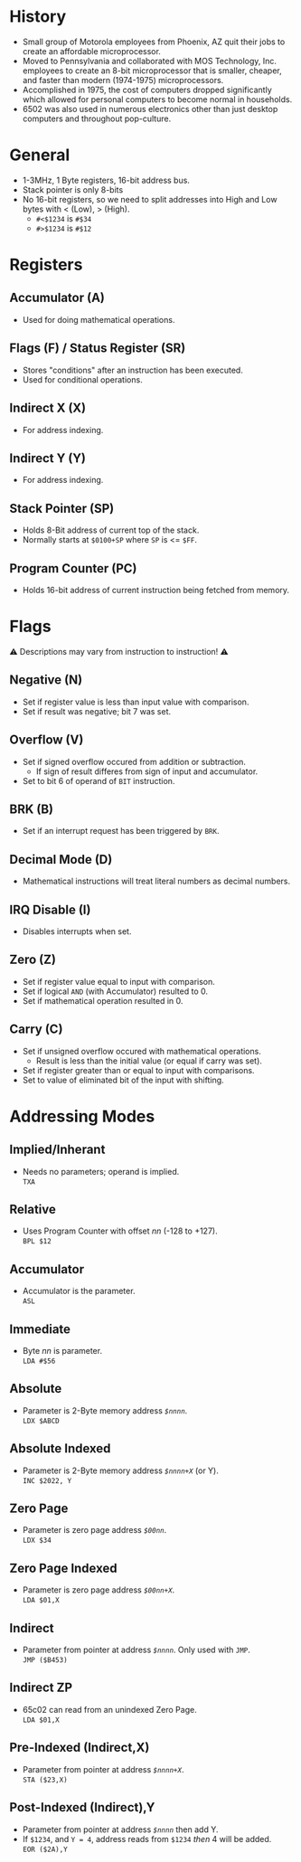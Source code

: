 <!--
  Author: NE- https://github.com/NE-
  Date: 2022 June 27
  Purpose: General notes for the 6502
-->

# History
- Small group of Motorola employees from Phoenix, AZ quit their jobs to create an affordable microprocessor.
- Moved to Pennsylvania and collaborated with MOS Technology, Inc. employees to create an 8-bit microprocessor that is smaller, cheaper, and faster than modern (1974-1975) microprocessors.
- Accomplished in 1975, the cost of computers dropped significantly which allowed for personal computers to become normal in households.
- 6502 was also used in numerous electronics other than just desktop computers and throughout pop-culture.

# General
- 1-3MHz, 1 Byte registers, 16-bit address bus.
- Stack pointer is only 8-bits
- No 16-bit registers, so we need to split addresses into High and Low bytes with < (Low), > (High).  
  - `#<$1234` is `#$34`
  - `#>$1234` is `#$12`

# Registers
## Accumulator (A)
- Used for doing mathematical operations.
## Flags (F) / Status Register (SR)
- Stores "conditions" after an instruction has been executed.
- Used for conditional operations.
## Indirect X (X)
- For address indexing.
## Indirect Y (Y)
- For address indexing.
## Stack Pointer (SP)
- Holds 8-Bit address of current top of the stack.
- Normally starts at `$0100+SP` where `SP` is <= `$FF`.  
## Program Counter (PC)
- Holds 16-bit address of current instruction being fetched from memory.

# Flags
⚠️ Descriptions may vary from instruction to instruction! ⚠️
## Negative (N)
- Set if register value is less than input value with comparison.
- Set if result was negative; bit 7 was set.
## Overflow (V)
- Set if signed overflow occured from addition or subtraction.
  - If sign of result differes from sign of input and accumulator.
- Set to bit 6 of operand of `BIT` instruction.
## BRK (B)
- Set if an interrupt request has been triggered by `BRK`.
## Decimal Mode (D)
- Mathematical instructions will treat literal numbers as decimal numbers.
## IRQ Disable (I)
- Disables interrupts when set.
## Zero (Z)
- Set if register value equal to input with comparison.
- Set if logical `AND` (with Accumulator) resulted to 0.
- Set if mathematical operation resulted in 0.
## Carry (C)
- Set if unsigned overflow occured with mathematical operations.
  - Result is less than the initial value (or equal if carry was set).
- Set if register greater than or equal to input with comparisons.
- Set to value of eliminated bit of the input with shifting.

# Addressing Modes
## Implied/Inherant
- Needs no parameters; operand is implied.  
`TXA`
## Relative
- Uses Program Counter with offset *nn* (-128 to +127).  
`BPL $12`
## Accumulator
- Accumulator is the parameter.  
`ASL`
## Immediate
- Byte *nn* is parameter.  
`LDA #$56`
## Absolute
- Parameter is 2-Byte memory address *`$nnnn`*.  
`LDX $ABCD`
## Absolute Indexed
- Parameter is 2-Byte memory address *`$nnnn+X`* (or Y).  
`INC $2022, Y`
## Zero Page
- Parameter is zero page address *`$00nn`*.  
`LDX $34`
## Zero Page Indexed
- Parameter is zero page address *`$00nn+X`*.  
`LDA $01,X`
## Indirect
- Parameter from pointer at address *`$nnnn`*. Only used with `JMP`.  
`JMP ($B453)`
## Indirect ZP
- 65c02 can read from an unindexed Zero Page.  
`LDA $01,X`
## Pre-Indexed (Indirect,X)
- Parameter from pointer at address *`$nnnn+X`*.  
`STA ($23,X)`
## Post-Indexed (Indirect),Y
- Parameter from pointer at address *`$nnnn`* then add Y.
- If `$1234`, and `Y = 4`, address reads from `$1234` *then* 4 will be added.  
`EOR ($2A),Y`